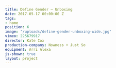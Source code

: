 ```yaml
---
title: Define Gender — Unboxing
date: 2017-05-17 00:00:00 Z
tags:
- home
position: 6
image: "/uploads/define-gender-unboxing-wide.jpg"
vimeo: 225679917
director: Kate Cox
production-company: Nowness + Just So
equipment: Arri Alexa
is-shown: true
layout: project
---
```


